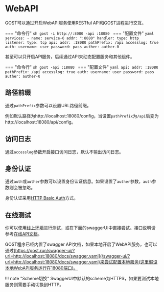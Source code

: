 # WebAPI

GOST可以通过开启WebAPI服务使用RESTful API和GOST进程进行交互。

=== "命令行"
    ```sh
	gost -L http://:8080 -api :18080
	```
=== "配置文件"
    ```yaml
	services:
	- name: service-0
	  addr: ":8080"
	  handler:
		type: http
	  listener:
		type: tcp
	api:
	  addr: :18080
	  pathPrefix: /api
	  accesslog: true
	  auth:
	    username: user
		password: pass
	  auther: auther-0
	```

甚至可以只开启API服务，后续通过API来动态配置服务和其他组件。

=== "命令行"
    ```sh
	gost -api :18080
	```
=== "配置文件"
    ```yaml
	api:
	  addr: :18080
	  pathPrefix: /api
	  accesslog: true
	  auth:
	    username: user
		password: pass
	  auther: auther-0
	```
## 路径前缀

通过`pathPrefix`参数可以设置URL路径前缀。

例如默认路径为http://localhost:18080/config，当设置`pathPrefix`为`/api`后变为http://localhost:18080/api/config。

## 访问日志

通过`accesslog`参数开启接口访问日志，默认不输出访问日志。

## 身份认证

通过`auth`或`auther`参数可以设置身份认证信息。如果设置了`auther`参数，`auth`参数则会被忽略。

身份认证采用[HTTP Basic Auth](https://en.wikipedia.org/wiki/Basic_access_authentication)方式。

## 在线测试

你可以使用[线上环境](https://latest.gost.run/play/webapi/config)进行测试，或在下面的swaggerUI中直接尝试。接口说明请参考[在线API文档](/swagger-ui/)。

GOST程序已经内置了swagger API文档，如果本地开启了WebAPI服务，也可以通过[https://gost.run/swagger-ui/?url=http://localhost:18080/docs/swagger.yaml](/swagger-ui/?url=http://localhost:18080/docs/swagger.yaml)来尝试配置本地服务(这里假设本地WebAPI服务运行在18080端口)。

!!! note "Scheme切换"
    SwaggerUI中默认的scheme为HTTPS，如果要测试本地服务则需要手动切换到HTTP。